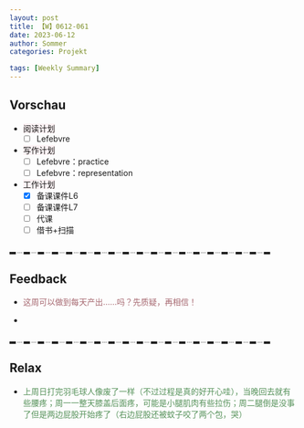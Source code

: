 ```yaml
---
layout: post
title: 【W】0612-061
date: 2023-06-12
author: Sommer
categories: Projekt

tags: [Weekly Summary]
--- 
```


## Vorschau

- <font style="background:#fcf2f4">阅读计划</font>
  - [ ] Lefebvre
- <font style="background:#fcf2f4">写作计划</font>
  - [ ] Lefebvre：practice
  - [ ] Lefebvre：representation
- <font style="background:#fcf2f4">工作计划</font>
  - [x] 备课课件L6
  - [ ] 备课课件L7
  - [ ] 代课
  - [ ] 借书+扫描

▂﹍▂﹍▂﹍▂﹍▂﹍▂﹍▂﹍▂﹍▂﹍▂﹍▂﹍▂﹍▂﹍▂﹍▂﹍▂﹍▂﹍▂﹍▂

## Feedback

- <font style="color:#a66870">这周可以做到每天产出……吗？先质疑，再相信！</font>

- <font style="color:#a66870"></font>

▂﹍▂﹍▂﹍▂﹍▂﹍▂﹍▂﹍▂﹍▂﹍▂﹍▂﹍▂﹍▂﹍▂﹍▂﹍▂﹍▂﹍▂﹍▂


## Relax

- <font style="color:#56925A">上周日打完羽毛球人像废了一样（不过过程是真的好开心哇），当晚回去就有些腰疼；周一一整天膝盖后面疼，可能是小腿肌肉有些拉伤；周二腿倒是没事了但是两边屁股开始疼了（右边屁股还被蚊子咬了两个包，哭）</font><br>

